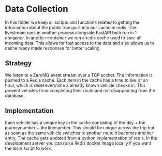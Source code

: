 # Data Collection
In this folder we keep all scripts and functions related to getting the information about the public transport into our cache in redis. 
The livestream runs in another process alongside FastAPI both run in 1 container. In another container we run a redis cache used to save all incoming data.
This allows for fast access to the data and also allows us to cache ready made responses for better scaling. 

## Strategy
We listen to a ZeroMQ event stream over a TCP socket. The information is pushed to a Redis cache. 
Each item in the cache has a time to live of an hour, which is reset everytime a already known vehicle checks in. This prevent vehicles from completing their route and not disappearing from the database. 


## Implementation
Each vehicle has a unique key in the cache consisting of the day + the journeynumber + the linenumber. This should be unique across the trip but as soon as the same vehicle switches to another route it becomes another entry. The cache gets updated from a python implementation of redis. 
In the development server you can run a Redis docker image locally if you want the main script to work. 